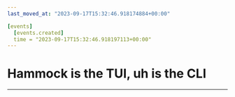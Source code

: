 ```yaml
---
last_moved_at: "2023-09-17T15:32:46.918174884+00:00"

[events]
  [events.created]
  time = "2023-09-17T15:32:46.918197113+00:00"
---
```

# Hammock is the TUI, uh is the CLI
---

